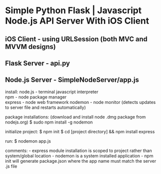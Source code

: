 # Simple Python Flask | Javascript Node.js API Server With iOS Client

## iOS Client - using URLSession (both MVC and MVVM designs)

## Flask Server - api.py

## Node.js Server - SimpleNodeServer/app.js

install: 
    node.js  - terminal javascript interpreter  
    npm      - node package manager  
    express  - node web framework 
    nodemon  - node monitor (detects updates to server file and restarts automatically)

package installations: 
    (download and install node .dmg package from nodejs.org)
    $ sudo npm install -g nodemon

initialize project: 
    $ npm init
    $ cd [project directory] && npm install express 

run:
    $ nodemon app.js

comments:
    - express module installation is scoped to project rather than system/global location
    - nodemon is a system installed application
    - npm init will generate package.json where the app name must match the server .js file
